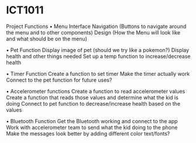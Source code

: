 # ICT1011


Project Functions 
• Menu Interface 
Navigation (Buttons to navigate around the menu and to other components)
Design (How the Menu will look like and what should be on the menu) 

• Pet Function 
Display image of pet (should we try like a pokemon?)
Display health and other things needed
Set up a temp function to increase/decrease health 

• Timer Function 
Create a function to set timer
Make the timer actually work
Connect to the pet function for future uses? 

• Accelerometer functions 
Create a function to read accelerometer values
Create a function that reads those values and determine what the kid is doing
Connect to pet function to decrease/increase health based on the values  

• Bluetooth Function 
Get the Bluetooth working and connect to the app
Work with accelerometer team to send what the kid doing to the phone
Make the messages look better by adding different color text/fonts?

